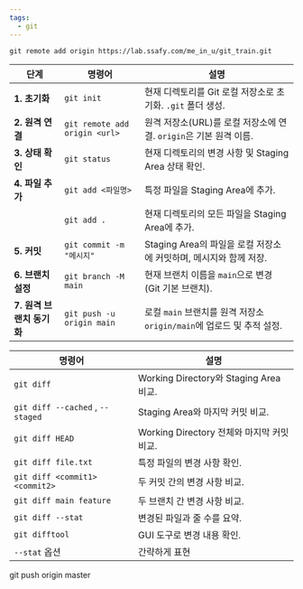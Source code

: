 ```yaml
---
tags:
  - git
---
```

```git
git remote add origin https://lab.ssafy.com/me_in_u/git_train.git
```

| 단계                | 명령어                           | 설명                                                |
| ----------------- | ----------------------------- | ------------------------------------------------- |
| **1. 초기화**        | `git init`                    | 현재 디렉토리를 Git 로컬 저장소로 초기화. `.git` 폴더 생성.           |
| **2. 원격 연결**      | `git remote add origin <url>` | 원격 저장소(URL)를 로컬 저장소에 연결. `origin`은 기본 원격 이름.      |
| **3. 상태 확인**      | `git status`                  | 현재 디렉토리의 변경 사항 및 Staging Area 상태 확인.              |
| **4. 파일 추가**      | `git add <파일명>`               | 특정 파일을 Staging Area에 추가.                          |
|                   | `git add .`                   | 현재 디렉토리의 모든 파일을 Staging Area에 추가.                 |
| **5. 커밋**         | `git commit -m "메시지"`         | Staging Area의 파일을 로컬 저장소에 커밋하며, 메시지와 함께 저장.       |
| **6. 브랜치 설정**     | `git branch -M main`          | 현재 브랜치 이름을 `main`으로 변경 (Git 기본 브랜치).              |
| **7. 원격 브랜치 동기화** | `git push -u origin main`     | 로컬 `main` 브랜치를 원격 저장소 `origin/main`에 업로드 및 추적 설정. |


| 명령어                              | 설명                                  |
| -------------------------------- | ----------------------------------- |
| `git diff`                       | Working Directory와 Staging Area 비교. |
| `git diff --cached` , `--staged` | Staging Area와 마지막 커밋 비교.            |
| `git diff HEAD`                  | Working Directory 전체와 마지막 커밋 비교.    |
| `git diff file.txt`              | 특정 파일의 변경 사항 확인.                    |
| `git diff <commit1> <commit2>`   | 두 커밋 간의 변경 사항 비교.                   |
| `git diff main feature`          | 두 브랜치 간 변경 사항 비교.                   |
| `git diff --stat`                | 변경된 파일과 줄 수를 요약.                    |
| `git difftool`                   | GUI 도구로 변경 내용 확인.                   |
| `--stat` 옵션                      | 간략하게 표현                             |
git push origin master
